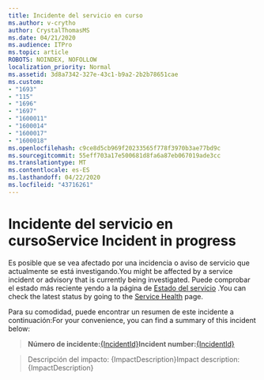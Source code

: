 ```yaml
---
title: Incidente del servicio en curso
ms.author: v-crytho
author: CrystalThomasMS
ms.date: 04/21/2020
ms.audience: ITPro
ms.topic: article
ROBOTS: NOINDEX, NOFOLLOW
localization_priority: Normal
ms.assetid: 3d8a7342-327e-43c1-b9a2-2b2b78651cae
ms.custom:
- "1693"
- "115"
- "1696"
- "1697"
- "1600011"
- "1600014"
- "1600017"
- "1600018"
ms.openlocfilehash: c9ce8d5cb969f20233565f778f3970b3ae77bd9c
ms.sourcegitcommit: 55eff703a17e500681d8fa6a87eb067019ade3cc
ms.translationtype: MT
ms.contentlocale: es-ES
ms.lasthandoff: 04/22/2020
ms.locfileid: "43716261"
---
```

# <a name="service-incident-in-progress"></a><span data-ttu-id="d64d9-102">Incidente del servicio en curso</span><span class="sxs-lookup"><span data-stu-id="d64d9-102">Service Incident in progress</span></span>

<span data-ttu-id="d64d9-103">Es posible que se vea afectado por una incidencia o aviso de servicio que actualmente se está investigando.</span><span class="sxs-lookup"><span data-stu-id="d64d9-103">You might be affected by a service incident or advisory that is currently being investigated.</span></span> <span data-ttu-id="d64d9-104">Puede comprobar el estado más reciente yendo a la página de [Estado del servicio](https://admin.microsoft.com/adminportal/home#/servicehealth) .</span><span class="sxs-lookup"><span data-stu-id="d64d9-104">You can check the latest status by going to the [Service Health](https://admin.microsoft.com/adminportal/home#/servicehealth) page.</span></span>
  
<span data-ttu-id="d64d9-105">Para su comodidad, puede encontrar un resumen de este incidente a continuación:</span><span class="sxs-lookup"><span data-stu-id="d64d9-105">For your convenience, you can find a summary of this incident below:</span></span>
  
> <span data-ttu-id="d64d9-106">**Número de incidente:**[{IncidentId}](https://admin.microsoft.com/adminportal/home#/servicehealth)</span><span class="sxs-lookup"><span data-stu-id="d64d9-106">**Incident number:**[{IncidentId}](https://admin.microsoft.com/adminportal/home#/servicehealth)</span></span>
 
> <span data-ttu-id="d64d9-107">Descripción del impacto: {ImpactDescription}</span><span class="sxs-lookup"><span data-stu-id="d64d9-107">Impact description: {ImpactDescription}</span></span>
